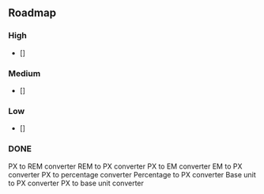 ## Roadmap

### High
- []

### Medium
- []

### Low
- []

### DONE


PX to REM converter
REM to PX converter
PX to EM converter
EM to PX converter
PX to percentage converter
Percentage to PX converter
Base unit to PX converter
PX to base unit converter